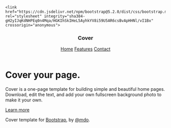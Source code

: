 <html lang="en" class="h-100">
  <head>
    <meta charset="utf-8">
    <meta name="viewport" content="width=device-width, initial-scale=1">
    <meta name="description" content="">
    
    <link href="https://cdn.jsdelivr.net/npm/bootstrap@5.2.0/dist/css/bootstrap.min.css" rel="stylesheet" integrity="sha384-gH2yIJqKdNHPEq0n4Mqa/HGKIhSkIHeL5AyhkYV8i59U5AR6csBvApHHNl/vI1Bx" crossorigin="anonymous">

  </head>
  <body class="d-flex h-100 text-center text-bg-dark">
    
<div class="cover-container d-flex w-100 h-100 p-3 mx-auto flex-column">
  <header class="mb-auto">
    <div>
      <h3 class="float-md-start mb-0">Cover</h3>
      <nav class="nav nav-masthead justify-content-center float-md-end">
        <a class="nav-link fw-bold py-1 px-0 active" aria-current="page" href="#">Home</a>
        <a class="nav-link fw-bold py-1 px-0" href="#">Features</a>
        <a class="nav-link fw-bold py-1 px-0" href="#">Contact</a>
      </nav>
    </div>
  </header>

  <main class="px-3">
    <h1>Cover your page.</h1>
    <p class="lead">Cover is a one-page template for building simple and beautiful home pages. Download, edit the text, and add your own fullscreen background photo to make it your own.</p>
    <p class="lead">
      <a href="#" class="btn btn-lg btn-secondary fw-bold border-white bg-white">Learn more</a>
    </p>
  </main>

  <footer class="mt-auto text-white-50">
    <p>Cover template for <a href="https://getbootstrap.com/" class="text-white">Bootstrap</a>, by <a href="https://twitter.com/mdo" class="text-white">@mdo</a>.</p>
  </footer>
</div>


    
  </body>
</html>
